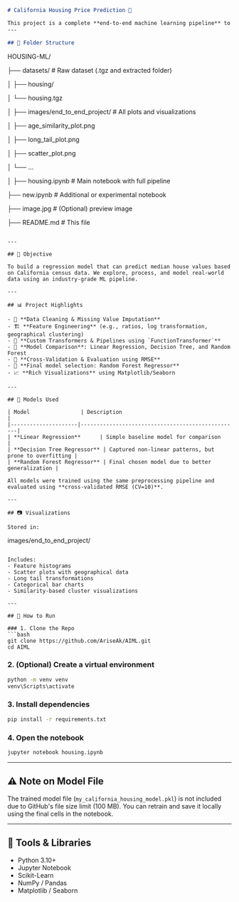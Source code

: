 ```markdown
# California Housing Price Prediction 🏡

This project is a complete **end-to-end machine learning pipeline** to predict housing prices in California. 
---

## 📁 Folder Structure

```

HOUSING-ML/

├── datasets/  # Raw dataset (.tgz and extracted folder)

│   ├── housing/

│   └── housing.tgz

│
├── images/end\_to\_end\_project/        # All plots and visualizations

│   ├── age\_similarity\_plot.png

│   ├── long\_tail\_plot.png

│   ├── scatter\_plot.png

│   └── ...

│
├── housing.ipynb                     # Main notebook with full pipeline

├── new\.ipynb                         # Additional or experimental notebook

├── image.jpg                         # (Optional) preview image

├── README.md                         # This file

```

---

## 🎯 Objective

To build a regression model that can predict median house values based on California census data. We explore, process, and model real-world data using an industry-grade ML pipeline.

---

## 📊 Project Highlights

- 🧹 **Data Cleaning & Missing Value Imputation**
- 🏗️ **Feature Engineering** (e.g., ratios, log transformation, geographical clustering)
- 🔧 **Custom Transformers & Pipelines using `FunctionTransformer`**
- 🧠 **Model Comparison**: Linear Regression, Decision Tree, and Random Forest
- 🔁 **Cross-Validation & Evaluation using RMSE**
- 🌲 **Final model selection: Random Forest Regressor**
- 📈 **Rich Visualizations** using Matplotlib/Seaborn

---

## 🧪 Models Used

| Model                | Description                                      |
|---------------------|--------------------------------------------------|
| **Linear Regression**      | Simple baseline model for comparison           |
| **Decision Tree Regressor** | Captured non-linear patterns, but prone to overfitting |
| **Random Forest Regressor** | Final chosen model due to better generalization |

All models were trained using the same preprocessing pipeline and evaluated using **cross-validated RMSE (CV=10)**.

---

## 📷 Visualizations

Stored in:  
```

images/end\_to\_end\_project/

````

Includes:
- Feature histograms
- Scatter plots with geographical data
- Long tail transformations
- Categorical bar charts
- Similarity-based cluster visualizations

---

## 🚀 How to Run

### 1. Clone the Repo
```bash
git clone https://github.com/AriseAk/AIML.git
cd AIML
````

### 2. (Optional) Create a virtual environment

```bash
python -m venv venv
venv\Scripts\activate
```

### 3. Install dependencies

```bash
pip install -r requirements.txt
```

### 4. Open the notebook

```bash
jupyter notebook housing.ipynb
```

---

## ⚠️ Note on Model File

The trained model file (`my_california_housing_model.pkl`) is not included due to GitHub's file size limit (100 MB).
You can retrain and save it locally using the final cells in the notebook.

---

## 🧰 Tools & Libraries

* Python 3.10+
* Jupyter Notebook
* Scikit-Learn
* NumPy / Pandas
* Matplotlib / Seaborn



